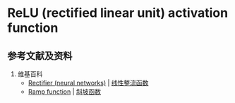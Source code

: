 # ReLU (rectified linear unit) activation function

## 参考文献及资料

1. 维基百科
	- [Rectifier (neural networks)](https://en.wikipedia.org/wiki/Rectifier_(neural_networks)) | [线性整流函数](https://en.wikipedia.org/wiki/线性整流函数)
	- [Ramp function](https://en.wikipedia.org/wiki/Ramp_function) | [斜坡函数](https://en.wikipedia.org/wiki/斜坡函数)